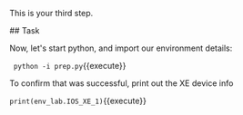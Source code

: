 This is your third step.

## Task

Now, let's start python, and import our environment details:

` python -i prep.py`{{execute}}

To confirm that was successful, print out the XE device info

`print(env_lab.IOS_XE_1)`{{execute}}

